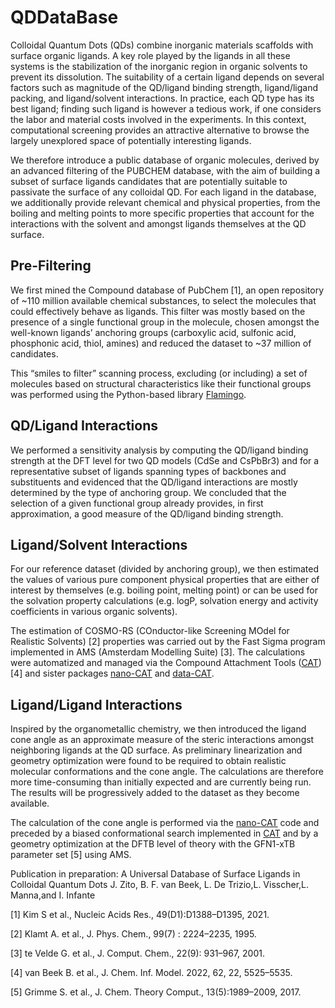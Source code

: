 # QDDataBase

Colloidal Quantum Dots (QDs) combine inorganic materials scaffolds with surface organic ligands. A key role played by the ligands in all these systems is the stabilization of the inorganic region in organic solvents to prevent its dissolution. The suitability of a certain ligand depends on several factors such as magnitude of the QD/ligand binding strength, ligand/ligand packing, and ligand/solvent interactions.  In practice, each QD type has its best ligand; finding such ligand is however a tedious work, if one considers the labor and material costs involved in the experiments. In this context, computational screening provides an attractive alternative to browse the largely unexplored space of potentially interesting ligands.

We therefore introduce a public database of organic molecules, derived by an advanced filtering of the PUBCHEM database, with the aim of building a subset of surface ligands candidates that are potentially suitable to passivate the surface of any colloidal QD.
For each ligand in the database, we additionally provide relevant chemical and physical properties, from the boiling and melting points to more specific properties that account for the interactions with the solvent and amongst ligands themselves at the QD surface. 


## Pre-Filtering
We first mined the Compound database of PubChem [1], an open repository of ~110 million available chemical substances, to select the molecules that could effectively behave as ligands. This filter was mostly based on the presence of a single functional group in the molecule, chosen amongst the well-known ligands’ anchoring groups (carboxylic acid, sulfonic acid, phosphonic acid, thiol, amines) and reduced the dataset to ~37 million of candidates.

This “smiles to filter” scanning process, excluding (or including) a set of molecules based on structural characteristics like their functional groups was performed using the Python-based library [Flamingo](https://github.com/nlesc-nano/flamingo).

## QD/Ligand Interactions

We performed a sensitivity analysis by computing the QD/ligand binding strength at the DFT level for two QD models (CdSe and CsPbBr3) and for a representative subset of ligands spanning types of backbones and substituents and evidenced that the QD/ligand interactions are mostly determined by the type of anchoring group. We concluded that the selection of a given functional group already provides, in first approximation, a good measure of the QD/ligand binding strength.

## Ligand/Solvent Interactions

For our reference dataset (divided by anchoring group), we then estimated the values of various pure component physical properties that are either of interest by themselves (e.g. boiling point, melting point) or can be used for the solvation property calculations (e.g. logP, solvation energy and activity coefficients in various organic solvents).

The estimation of COSMO-RS (COnductor-like Screening MOdel for Realistic Solvents) [2] properties was carried out by the Fast Sigma program implemented in AMS (Amsterdam Modelling Suite) [3]. The calculations were automatized and managed via the Compound Attachment Tools ([CAT](https://github.com/nlesc-nano/CAT)) [4] and sister packages [nano-CAT](https://github.com/nlesc-nano/nano-CAT) and [data-CAT](https://github.com/nlesc-nano/data-CAT).

## Ligand/Ligand Interactions

Inspired by the organometallic chemistry, we then introduced the ligand cone angle as an approximate measure of the steric interactions amongst neighboring ligands at the QD surface. As preliminary linearization and geometry optimization were found to be required to obtain realistic molecular conformations and the cone angle. The calculations are therefore more time-consuming than initially expected and are currently being run. The results will be progressively added to the dataset as they become available.

The calculation of the cone angle is performed via the [nano-CAT](https://github.com/nlesc-nano/nano-CAT) code and preceded by a biased conformational search implemented in [CAT](https://github.com/nlesc-nano/CAT) and by a geometry optimization at the DFTB level of theory with the GFN1-xTB parameter set [5] using AMS.


Publication in preparation:
A Universal Database of Surface Ligands in Colloidal Quantum Dots
J. Zito, B. F. van Beek, L. De Trizio,L. Visscher,L. Manna,and I. Infante



[1] Kim S et al., Nucleic Acids Res., 49(D1):D1388–D1395, 2021.

[2] Klamt A. et al., J. Phys. Chem., 99(7) : 2224–2235, 1995.

[3] te Velde G. et al., J. Comput. Chem., 22(9): 931–967, 2001.

[4] van Beek B. et al., J. Chem. Inf. Model. 2022, 62, 22, 5525–5535.

[5] Grimme S. et al., J. Chem. Theory Comput., 13(5):1989–2009, 2017.


